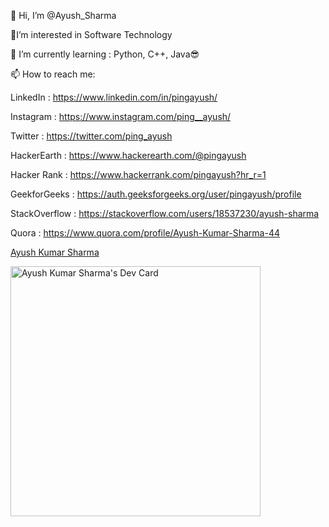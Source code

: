 👋 Hi, I’m @Ayush_Sharma
 
 
👀I’m interested in Software Technology 
 
 
🌱 I’m currently learning : Python, C++, Java😎



📫 How to reach me: 

LinkedIn : https://www.linkedin.com/in/pingayush/

Instagram : https://www.instagram.com/ping__ayush/

Twitter : https://twitter.com/ping_ayush

HackerEarth : https://www.hackerearth.com/@pingayush

Hacker Rank : https://www.hackerrank.com/pingayush?hr_r=1

GeekforGeeks : https://auth.geeksforgeeks.org/user/pingayush/profile

StackOverflow : https://stackoverflow.com/users/18537230/ayush-sharma

Quora : https://www.quora.com/profile/Ayush-Kumar-Sharma-44

 
<div class="badge-base LI-profile-badge" data-locale="en_US" data-size="medium" data-theme="dark" data-type="HORIZONTAL" data-vanity="pingayush" data-version="v1"><a class="badge-base__link LI-simple-link" href="https://in.linkedin.com/in/pingayush?trk=profile-badge">Ayush Kumar Sharma</a></div>
              

<!--
**pingayush/pingayush** is a ✨ _special_ ✨ repository because its `README.md` (this file) appears on your GitHub profile.

Here are some ideas to get you started:

- 🔭 I’m currently working on Python.

- 🌱 I’m currently learning C++ and Java

- 📫 How to reach me: Instagram: 

LinkedIn: https://www.linkedin.com/in/pingayush/

Instagram: https://www.instagram.com/ping_ayush/

Twitter : https://twitter.com/ping_ayush

Hacker Rank: https://www.hackerrank.com/pingayush?hr_r=1

GreekforGeeks: https://auth.geeksforgeeks.org/user/pingayush/profile

-->
<a href="https://app.daily.dev/pingayush"><img src="https://api.daily.dev/devcards/df3bbd1f857848ccadf8081df174faa3.png?r=w6d" width="400" alt="Ayush Kumar Sharma's Dev Card"/></a>
